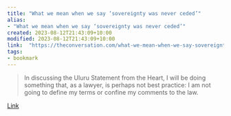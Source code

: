 ```yaml
---
title: "What we mean when we say ‘sovereignty was never ceded’"
alias:
- "What we mean when we say ‘sovereignty was never ceded’"
created: 2023-08-12T21:43:09+10:00
modified: 2023-08-12T21:43:09+10:00
link:  "https://theconversation.com/what-we-mean-when-we-say-sovereignty-was-never-ceded-195205"
tags:
- bookmark
---
```


> In discussing the Uluru Statement from the Heart, I will be doing something that, as a lawyer, is perhaps not best practice: I am not going to define my terms or confine my comments to the law.

[Link](https://theconversation.com/what-we-mean-when-we-say-sovereignty-was-never-ceded-195205)